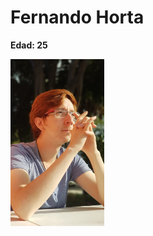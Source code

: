 # Fernando Horta

**Edad: 25**

<form>
    <img src="./docs/Img/Yo.jpeg" alt="Yo" width=150x/>
</form>